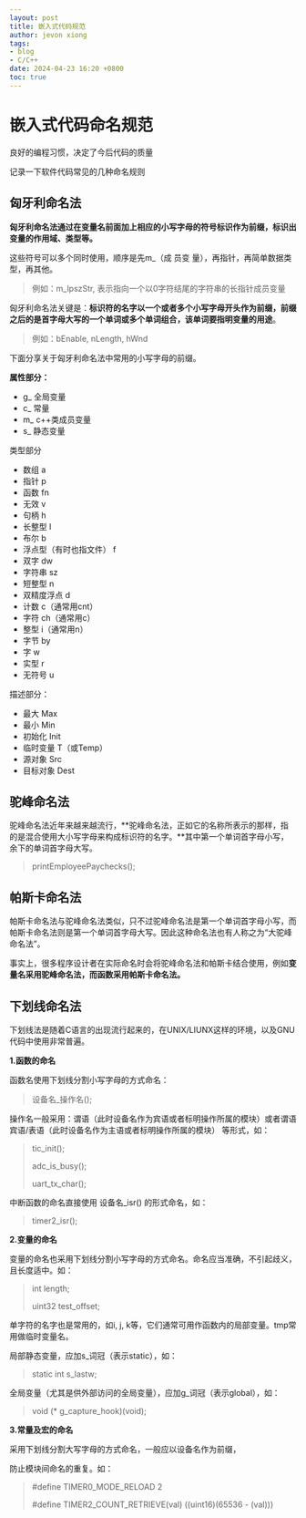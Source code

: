 ```yaml
---
layout: post
title: 嵌入式代码规范
author: jevon xiong
tags:
- blog
- C/C++
date: 2024-04-23 16:20 +0800
toc: true
---
```

# 嵌入式代码命名规范

良好的编程习惯，决定了今后代码的质量

记录一下软件代码常见的几种命名规则

## 匈牙利命名法

**匈牙利命名法通过在变量名前面加上相应的小写字母的符号标识作为前缀，标识出变量的作用域、类型等。**

这些符号可以多个同时使用，顺序是先m_（成 员变 量），再指针，再简单数据类型，再其他。

> 例如：m_lpszStr, 表示指向一个以0字符结尾的字符串的长指针成员变量

匈牙利命名法关键是：**标识符的名字以一个或者多个小写字母开头作为前缀，前缀之后的是首字母大写的一个单词或多个单词组合，该单词要指明变量的用途**。

>例如：bEnable, nLength, hWnd

下面分享关于匈牙利命名法中常用的小写字母的前缀。

**属性部分：**

- g_	全局变量
- c_     常量
- m_    c++类成员变量
- s_      静态变量

类型部分

- 数组	a
- 指针    p
- 函数    fn
- 无效    v
- 句柄    h
- 长整型  l
- 布尔    b
- 浮点型（有时也指文件）  f
- 双字   dw
- 字符串  sz
- 短整型  n
- 双精度浮点   d
- 计数  c（通常用cnt）
- 字符  ch（通常用c）
- 整型  i（通常用n）
- 字节  by
- 字      w
- 实型  r
- 无符号  u

描述部分：

- 最大  Max
- 最小  Min
- 初始化  Init
- 临时变量  T（或Temp）
- 源对象  Src
- 目标对象  Dest

## 驼峰命名法

驼峰命名法近年来越来越流行，**驼峰命名法，正如它的名称所表示的那样，指的是混合使用大小写字母来构成标识符的名字。**其中第一个单词首字母小写，余下的单词首字母大写。

>printEmployeePaychecks();

## **帕斯卡命名法**

帕斯卡命名法与驼峰命名法类似，只不过驼峰命名法是第一个单词首字母小写，而帕斯卡命名法则是第一个单词首字母大写。因此这种命名法也有人称之为“大驼峰命名法”。

事实上，很多程序设计者在实际命名时会将驼峰命名法和帕斯卡结合使用，例如**变量名采用驼峰命名法，而函数采用帕斯卡命名法。**

## **下划线命名法**

下划线法是随着C语言的出现流行起来的，在UNIX/LIUNX这样的环境，以及GNU代码中使用非常普遍。

**1.函数的命名**

函数名使用下划线分割小写字母的方式命名：

>设备名_操作名();

操作名一般采用：谓语（此时设备名作为宾语或者标明操作所属的模块）或者谓语 宾语/表语（此时设备名作为主语或者标明操作所属的模块） 等形式，如：

>tic_init();
>
>adc_is_busy();
>
>uart_tx_char();

中断函数的命名直接使用 设备名_isr() 的形式命名，如：

>timer2_isr();

**2.变量的命名**

变量的命名也采用下划线分割小写字母的方式命名。命名应当准确，不引起歧义，且长度适中。如：

>int length;
>
>uint32 test_offset;

单字符的名字也是常用的，如i, j, k等，它们通常可用作函数内的局部变量。tmp常用做临时变量名。

局部静态变量，应加s_词冠（表示static），如：

>static int s_lastw;

全局变量（尤其是供外部访问的全局变量），应加g_词冠（表示global），如：

>void (* g_capture_hook)(void);

**3.常量及宏的命名**

采用下划线分割大写字母的方式命名，一般应以设备名作为前缀，

防止模块间命名的重复。如：

> #define TIMER0_MODE_RELOAD 2
>
> #define TIMER2_COUNT_RETRIEVE(val) ((uint16)(65536 - (val)))